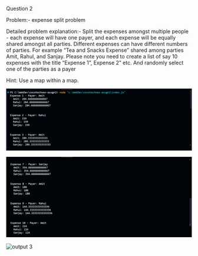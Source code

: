 Question 2

Problem:- expense split problem 

Detailed problem explanation:- Split the expenses amongst multiple people - each expense will have one payer, and each expense will be equally shared amongst all parties. Different expenses can have different
numbers of parties. For example “Tea and Snacks Expense” shared among parties Amit, Rahul, and Sanjay. Please note you need to create a list of say 10 expenses with the title “Expense 1”,  Expense 2” etc. And randomly select one of the parties as a payer

Hint: Use a map within a map. 

![output 1](image.png)

![output 2](image-2.png) 

![output 3](image-3.png)
